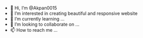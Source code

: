 - 👋 Hi, I’m @Akpan0015
- 👀 I’m interested in creating beautiful and responsive website
- 🌱 I’m currently learning ...
- 💞️ I’m looking to collaborate on ...
- 📫 How to reach me ...

<!---
Akpan0015/Akpan0015 is a ✨ special ✨ repository because its `README.md` (this file) appears on your GitHub profile.
You can click the Preview link to take a look at your changes.
--->
